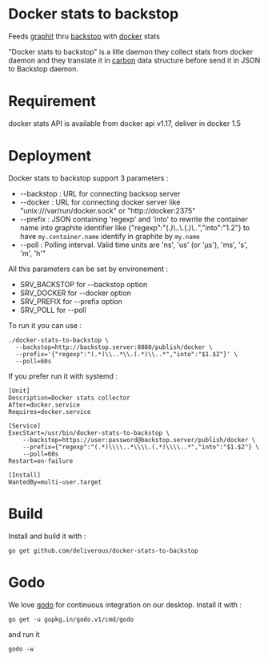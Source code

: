 # Docker stats to backstop

Feeds [graphit](http://graphite.readthedocs.org/en/latest/) thru [backstop](https://github.com/obfuscurity/backstop) with [docker](https://www.docker.com/) stats

"Docker stats to backstop" is a litle daemon they collect stats from docker daemon and they translate it in [carbon](http://graphite.readthedocs.org/en/latest/feeding-carbon.html) data structure before send it in JSON to Backstop daemon.

# Requirement 

docker stats API is available from docker api v1.17, deliver in docker 1.5

# Deployment

Docker stats to backstop support 3 parameters :
* --backstop : URL for connecting backsop server
* --docker : URL for connecting docker server like "unix:///var/run/docker.sock" or "http://docker:2375"
* --prefix : JSON containing 'regexp' and 'into' to rewrite the container name into graphite identifier like {"regexp":"(.*)\\..*\\.(.*)\\..*","into":"$1.$2"} to have `my.container.name` identify in graphite by `my.name`
* --poll : Polling interval. Valid time units are 'ns', 'us' (or 'µs'), 'ms', 's', 'm', 'h'"

All this parameters can be set by environement :
* SRV_BACKSTOP for --backstop option
* SRV_DOCKER for --docker option
* SRV_PREFIX for --prefix option
* SRV_POLL for --poll
 
To run it you can use : 

    ./docker-stats-to-backstop \
      --backstop=http://backstop.server:8080/publish/docker \
      --prefix='{"regexp":"(.*)\\..*\\.(.*)\\..*","into":"$1.$2"}' \
      --poll=60s

If you prefer run it with systemd :

    [Unit]
    Description=Docker stats collector
    After=docker.service
    Requires=docker.service
    
    [Service]
    ExecStart=/usr/bin/docker-stats-to-backstop \
        --backstop=https://user:password@backstop.server/publish/docker \
        --prefix={"regexp":"(.*)\\\\..*\\\\.(.*)\\\\..*","into":"$1.$2"} \
        --poll=60s
    Restart=on-failure
    
    [Install]
    WantedBy=multi-user.target

# Build

Install and build it with : 

    go get github.com/deliverous/docker-stats-to-backstop

# Godo
We love [godo](https://github.com/go-godo/godo) for continuous integration on our desktop. 
Install it with : 

    go get -u gopkg.in/godo.v1/cmd/godo

and run it

    godo -w
